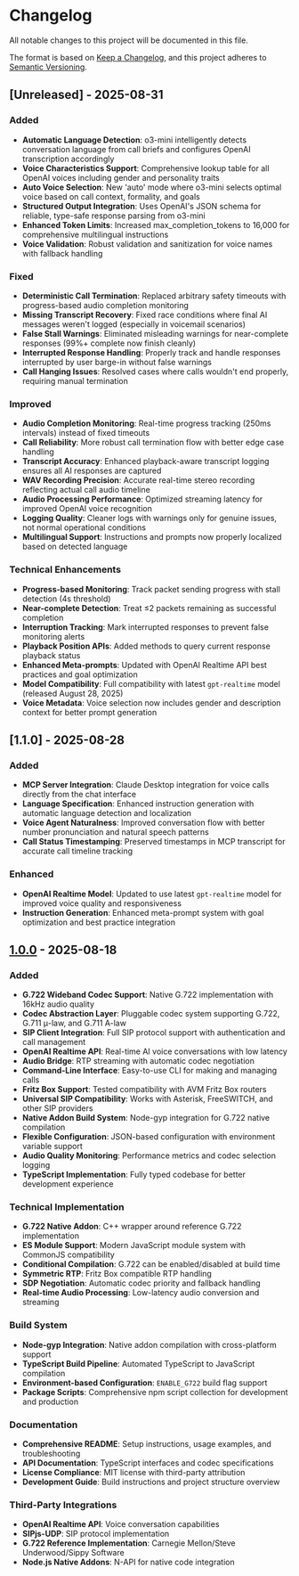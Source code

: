 # Changelog

All notable changes to this project will be documented in this file.

The format is based on [Keep a Changelog](https://keepachangelog.com/en/1.0.0/),
and this project adheres to [Semantic Versioning](https://semver.org/spec/v2.0.0.html).

## [Unreleased] - 2025-08-31

### Added
- **Automatic Language Detection**: o3-mini intelligently detects conversation language from call briefs and configures OpenAI transcription accordingly
- **Voice Characteristics Support**: Comprehensive lookup table for all OpenAI voices including gender and personality traits
- **Auto Voice Selection**: New 'auto' mode where o3-mini selects optimal voice based on call context, formality, and goals
- **Structured Output Integration**: Uses OpenAI's JSON schema for reliable, type-safe response parsing from o3-mini
- **Enhanced Token Limits**: Increased max_completion_tokens to 16,000 for comprehensive multilingual instructions
- **Voice Validation**: Robust validation and sanitization for voice names with fallback handling

### Fixed
- **Deterministic Call Termination**: Replaced arbitrary safety timeouts with progress-based audio completion monitoring
- **Missing Transcript Recovery**: Fixed race conditions where final AI messages weren't logged (especially in voicemail scenarios)
- **False Stall Warnings**: Eliminated misleading warnings for near-complete responses (99%+ complete now finish cleanly)
- **Interrupted Response Handling**: Properly track and handle responses interrupted by user barge-in without false warnings
- **Call Hanging Issues**: Resolved cases where calls wouldn't end properly, requiring manual termination

### Improved
- **Audio Completion Monitoring**: Real-time progress tracking (250ms intervals) instead of fixed timeouts
- **Call Reliability**: More robust call termination flow with better edge case handling  
- **Transcript Accuracy**: Enhanced playback-aware transcript logging ensures all AI responses are captured
- **WAV Recording Precision**: Accurate real-time stereo recording reflecting actual call audio timeline
- **Audio Processing Performance**: Optimized streaming latency for improved OpenAI voice recognition
- **Logging Quality**: Cleaner logs with warnings only for genuine issues, not normal operational conditions
- **Multilingual Support**: Instructions and prompts now properly localized based on detected language

### Technical Enhancements
- **Progress-based Monitoring**: Track packet sending progress with stall detection (4s threshold)
- **Near-complete Detection**: Treat ≤2 packets remaining as successful completion
- **Interruption Tracking**: Mark interrupted responses to prevent false monitoring alerts  
- **Playback Position APIs**: Added methods to query current response playback status
- **Enhanced Meta-prompts**: Updated with OpenAI Realtime API best practices and goal optimization
- **Model Compatibility**: Full compatibility with latest `gpt-realtime` model (released August 28, 2025)
- **Voice Metadata**: Voice selection now includes gender and description context for better prompt generation

## [1.1.0] - 2025-08-28

### Added
- **MCP Server Integration**: Claude Desktop integration for voice calls directly from the chat interface
- **Language Specification**: Enhanced instruction generation with automatic language detection and localization
- **Voice Agent Naturalness**: Improved conversation flow with better number pronunciation and natural speech patterns
- **Call Status Timestamping**: Preserved timestamps in MCP transcript for accurate call timeline tracking

### Enhanced  
- **OpenAI Realtime Model**: Updated to use latest `gpt-realtime` model for improved voice quality and responsiveness
- **Instruction Generation**: Enhanced meta-prompt system with goal optimization and best practice integration

## [1.0.0] - 2025-08-18

### Added
- **G.722 Wideband Codec Support**: Native G.722 implementation with 16kHz audio quality
- **Codec Abstraction Layer**: Pluggable codec system supporting G.722, G.711 μ-law, and G.711 A-law
- **SIP Client Integration**: Full SIP protocol support with authentication and call management
- **OpenAI Realtime API**: Real-time AI voice conversations with low latency
- **Audio Bridge**: RTP streaming with automatic codec negotiation
- **Command-Line Interface**: Easy-to-use CLI for making and managing calls
- **Fritz Box Support**: Tested compatibility with AVM Fritz Box routers
- **Universal SIP Compatibility**: Works with Asterisk, FreeSWITCH, and other SIP providers
- **Native Addon Build System**: Node-gyp integration for G.722 native compilation
- **Flexible Configuration**: JSON-based configuration with environment variable support
- **Audio Quality Monitoring**: Performance metrics and codec selection logging
- **TypeScript Implementation**: Fully typed codebase for better development experience

### Technical Implementation
- **G.722 Native Addon**: C++ wrapper around reference G.722 implementation
- **ES Module Support**: Modern JavaScript module system with CommonJS compatibility
- **Conditional Compilation**: G.722 can be enabled/disabled at build time
- **Symmetric RTP**: Fritz Box compatible RTP handling
- **SDP Negotiation**: Automatic codec priority and fallback handling
- **Real-time Audio Processing**: Low-latency audio conversion and streaming

### Build System
- **Node-gyp Integration**: Native addon compilation with cross-platform support
- **TypeScript Build Pipeline**: Automated TypeScript to JavaScript compilation
- **Environment-based Configuration**: `ENABLE_G722` build flag support
- **Package Scripts**: Comprehensive npm script collection for development and production

### Documentation
- **Comprehensive README**: Setup instructions, usage examples, and troubleshooting
- **API Documentation**: TypeScript interfaces and codec specifications
- **License Compliance**: MIT license with third-party attribution
- **Development Guide**: Build instructions and project structure overview

### Third-Party Integrations
- **OpenAI Realtime API**: Voice conversation capabilities
- **SIPjs-UDP**: SIP protocol implementation
- **G.722 Reference Implementation**: Carnegie Mellon/Steve Underwood/Sippy Software
- **Node.js Native Addons**: N-API for native code integration

[1.0.0]: https://github.com/username/ai-voice-agent/releases/tag/v1.0.0